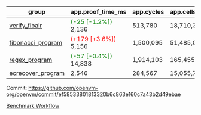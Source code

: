 | group | app.proof_time_ms | app.cycles | app.cells_used | leaf.proof_time_ms | leaf.cycles | leaf.cells_used |
| -- | -- | -- | -- | -- | -- | -- |
| [verify_fibair](https://github.com/openvm-org/openvm/blob/benchmark-results/benchmarks-pr/1329/verify_fibair-ef58533801813320b6c863e160c7a43b2d49ebae.md) |<span style='color: green'>(-25 [-1.2%])</span> 2,136 |  513,780 |  18,710,341 |- | - | - |
| [fibonacci_program](https://github.com/openvm-org/openvm/blob/benchmark-results/benchmarks-pr/1329/fibonacci-ef58533801813320b6c863e160c7a43b2d49ebae.md) |<span style='color: red'>(+179 [+3.6%])</span> 5,156 |  1,500,095 |  51,485,080 |- | - | - |
| [regex_program](https://github.com/openvm-org/openvm/blob/benchmark-results/benchmarks-pr/1329/regex-ef58533801813320b6c863e160c7a43b2d49ebae.md) |<span style='color: green'>(-57 [-0.4%])</span> 14,838 |  1,914,103 |  165,455,373 |- | - | - |
| [ecrecover_program](https://github.com/openvm-org/openvm/blob/benchmark-results/benchmarks-pr/1329/ecrecover-ef58533801813320b6c863e160c7a43b2d49ebae.md) | 2,546 |  284,567 |  15,055,723 |- | - | - |


Commit: https://github.com/openvm-org/openvm/commit/ef58533801813320b6c863e160c7a43b2d49ebae

[Benchmark Workflow](https://github.com/openvm-org/openvm/actions/runs/13081657891)
